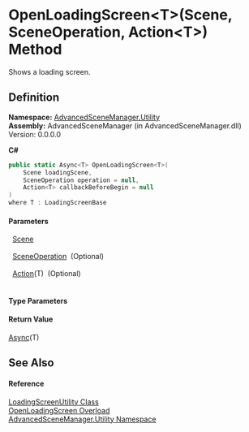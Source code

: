 # OpenLoadingScreen&lt;T&gt;(Scene, SceneOperation, Action&lt;T&gt;) Method


Shows a loading screen.



## Definition
**Namespace:** <a href="N_AdvancedSceneManager_Utility.md">AdvancedSceneManager.Utility</a>  
**Assembly:** AdvancedSceneManager (in AdvancedSceneManager.dll) Version: 0.0.0.0

**C#**
``` C#
public static Async<T> OpenLoadingScreen<T>(
	Scene loadingScene,
	SceneOperation operation = null,
	Action<T> callbackBeforeBegin = null
)
where T : LoadingScreenBase

```



#### Parameters
<dl><dt>  <a href="T_AdvancedSceneManager_Models_Scene.md">Scene</a></dt><dd> </dd><dt>  <a href="T_AdvancedSceneManager_Core_SceneOperation.md">SceneOperation</a>  (Optional)</dt><dd> </dd><dt>  <a href="https://learn.microsoft.com/dotnet/api/system.action-1" target="_blank" rel="noopener noreferrer">Action</a>(T)  (Optional)</dt><dd> </dd></dl>

#### Type Parameters
<dl><dt /><dd /></dl>

#### Return Value
<a href="T_AdvancedSceneManager_Utility_Async_1.md">Async</a>(T)

## See Also


#### Reference
<a href="T_AdvancedSceneManager_Utility_LoadingScreenUtility.md">LoadingScreenUtility Class</a>  
<a href="Overload_AdvancedSceneManager_Utility_LoadingScreenUtility_OpenLoadingScreen.md">OpenLoadingScreen Overload</a>  
<a href="N_AdvancedSceneManager_Utility.md">AdvancedSceneManager.Utility Namespace</a>  
